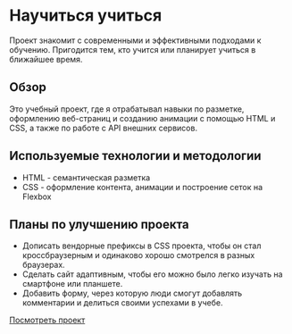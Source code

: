 # Научиться учиться 
Проект знакомит с современными и эффективными подходами к обучению. Пригодится тем, кто учится или планирует учиться в ближайшее время. 
## Обзор 
Это учебный проект, где я отрабатывал навыки по разметке, оформлению веб-страниц и созданию анимации с помощью HTML и CSS, а также по работе с API внешних сервисов.
## Используемые технологии и методологии 
* HTML - семантическая разметка
* CSS - оформление контента, анимации и построение сеток на Flexbox 
## Планы по улучшению проекта 
* Дописать вендорные префиксы в CSS проекта, чтобы он стал кроссбраузерным и одинаково хорошо смотрелся в разных браузерах. 
* Сделать сайт адаптивным, чтобы его можно было легко изучать на смартфоне или планшете. 
* Добавить форму, через которую люди смогут добавлять комментарии и делиться своими успехами в учебе. 

[Посмотреть проект](https://kohanniy.github.io/how-to-learn/)
